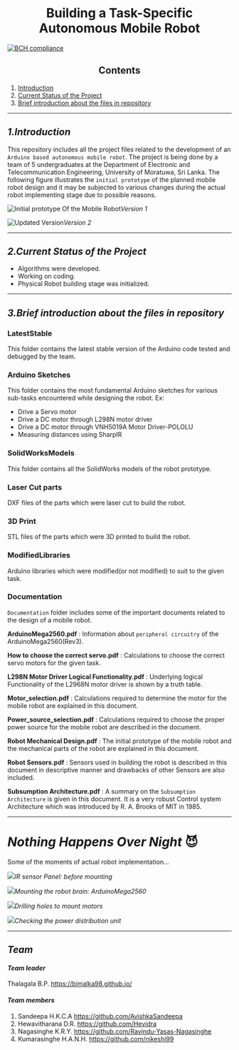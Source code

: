 <h1 align="center"> Building a Task-Specific Autonomous Mobile Robot  </h1>

[![BCH compliance](https://bettercodehub.com/edge/badge/bimalka98/Autonomous-Mobile-Robot?branch=master)](https://bettercodehub.com/)

<h2 align="center"> Contents </h2>

<!-- number.[Title](link)-->
1. [Introduction](#introduction)
2. [Current Status of the Project](#current-status-of-the-project)
3. [Brief introduction about the files in repository](#brief-introduction-about-the-files-in-repository)


---

## *1.Introduction*

This repository includes all the project files related to the development of an `Arduino based autonomous mobile robot`. The project is being done by a team of 5 undergraduates at the Department of Electronic and Telecommunication Engineering, University of Moratuwa, Sri Lanka. The following figure illustrates the `initial prototype` of the planned mobile robot design and it may be subjected to various changes during the actual robot implementing stage due to possible reasons.


![Initial prototype Of the Mobile Robot](https://github.com/bimalka98/Autonomous-Mobile-Robot/blob/master/Figures/robot.PNG)*Version 1*

![Updated Version](https://github.com/bimalka98/Autonomous-Mobile-Robot/blob/master/Figures/robotV2.JPG)*Version 2*

---

## *2.Current Status of the Project*

* Algorithms were developed.
* Working on coding.
* Physical Robot building stage was initialized.

---

## *3.Brief introduction about the files in repository*

### LatestStable
This folder contains the latest stable version of the Arduino code tested and debugged by the team.

### Arduino Sketches
This folder contains the most fundamental Arduino sketches for various sub-tasks encountered while designing the robot. Ex:
* Drive a Servo motor
* Drive a DC motor through L298N motor driver
* Drive a DC motor through VNH5019A Motor Driver-POLOLU
* Measuring distances using SharpIR

### SolidWorksModels
This folder contains all the SolidWorks models of the robot prototype.

### Laser Cut parts
DXF files of the parts which were laser cut to build the robot.

### 3D Print
STL files of the parts which were 3D printed to build the robot.

### ModifiedLibraries
Arduino libraries which were modified(or not modified) to suit to the given task.

### Documentation
`Documentation` folder includes some of the important documents related to the design of a mobile robot.

**ArduinoMega2560.pdf** : Information about `peripheral circuitry` of the ArduinoMega2560(Rev3).

**How to choose the correct servo.pdf** : Calculations to choose the correct servo motors for the given task.

**L298N Motor Driver Logical Functionality.pdf** : Underlying logical Functionality of the L2968N motor driver is shown by a truth table.

**Motor_selection.pdf** : Calculations required to determine the motor for the mobile robot are explained in this document.

**Power_source_selection.pdf** : Calculations required to choose the proper power source for the mobile robot are described in the document.

**Robot Mechanical Design.pdf** : The initial prototype of the mobile robot and the mechanical parts of the robot are explained in this document.

**Robot Sensors.pdf** : Sensors used in building the robot is described in this document in descriptive manner and drawbacks of other Sensors are also included.

**Subsumption Architecture.pdf** : A summary on the `Subsumption Architecture` is given in this document. It is a very robust  Control system Architecture which was introduced by R. A. Brooks of MIT in 1985.

---

# *Nothing Happens Over Night* 😈

Some of the moments of actual robot implementation...

![](https://github.com/bimalka98/Autonomous-Mobile-Robot/blob/master/Figures/1.jpg)*IR sensor Panel: before mounting*

![](https://github.com/bimalka98/Autonomous-Mobile-Robot/blob/master/Figures/2.jpg)*Mounting the robot brain: ArduinoMega2560*

![](https://github.com/bimalka98/Autonomous-Mobile-Robot/blob/master/Figures/3.jpg)*Drilling holes to mount motors*

![](https://github.com/bimalka98/Autonomous-Mobile-Robot/blob/master/Figures/4.jpg)*Checking the power distribution unit*

---

## *Team*

#### *Team leader*
Thalagala B.P. https://bimalka98.github.io/

#### *Team members*
1. Sandeepa H.K.C.A https://github.com/AvishkaSandeepa
2. Hewavitharana D.R. https://github.com/Hevidra
3. Nagasinghe K.R.Y. https://github.com/Ravindu-Yasas-Nagasinghe
4. Kumarasinghe H.A.N.H. https://github.com/nikeshi99
